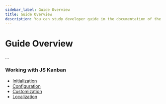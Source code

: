 ```yaml
---
sidebar_label: Guide Overview
title: Guide Overview
description: You can study developer guide in the documentation of the JavaScript Kanban library. Browse API reference, try out code examples and live demos.
---
```


# Guide Overview
...
### Working with JS Kanban

- [Initialization](../initialization)
- [Configuration](../configuration)
- [Customization](../customization)
- [Localization](../localization)

